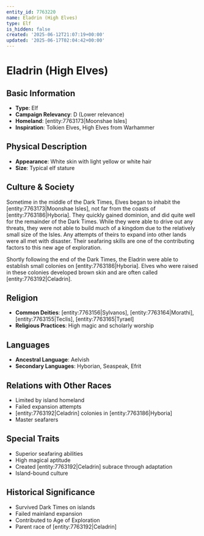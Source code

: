 ```yaml
---
entity_id: 7763220
name: Eladrin (High Elves)
type: Elf
is_hidden: false
created: '2025-06-12T21:07:19+00:00'
updated: '2025-06-17T02:04:42+00:00'
---
```


# Eladrin (High Elves)

## Basic Information

- **Type**: Elf
- **Campaign Relevancy**: D (Lower relevance)
- **Homeland**: [entity:7763173|Moonshae Isles]
- **Inspiration**: Tolkien Elves, High Elves from Warhammer

## Physical Description

- **Appearance**: White skin with light yellow or white hair
- **Size**: Typical elf stature

## Culture & Society

Sometime in the middle of the Dark Times, Elves began to inhabit the [entity:7763173|Moonshae Isles], not far from the coasts of [entity:7763186|Hyboria]. They quickly gained dominion, and did quite well for the remainder of the Dark Times. While they were able to drive out any threats, they were not able to build much of a kingdom due to the relatively small size of the Isles. Any attempts of theirs to expand into other lands were all met with disaster. Their seafaring skills are one of the contributing factors to this new age of exploration.

Shortly following the end of the Dark Times, the Eladrin were able to establish small colonies on [entity:7763186|Hyboria]. Elves who were raised in these colonies developed brown skin and are often called [entity:7763192|Celadrin].

## Religion

- **Common Deities**: [entity:7763156|Sylvanos], [entity:7763164|Morathi], [entity:7763155|Teclis], [entity:7763165|Tyrael]
- **Religious Practices**: High magic and scholarly worship

## Languages

- **Ancestral Language**: Aelvish
- **Secondary Languages**: Hyborian, Seaspeak, Efrit

## Relations with Other Races

- Limited by island homeland
- Failed expansion attempts
- [entity:7763192|Celadrin] colonies in [entity:7763186|Hyboria]
- Master seafarers

## Special Traits

- Superior seafaring abilities
- High magical aptitude
- Created [entity:7763192|Celadrin] subrace through adaptation
- Island-bound culture

## Historical Significance

- Survived Dark Times on islands
- Failed mainland expansion
- Contributed to Age of Exploration
- Parent race of [entity:7763192|Celadrin]